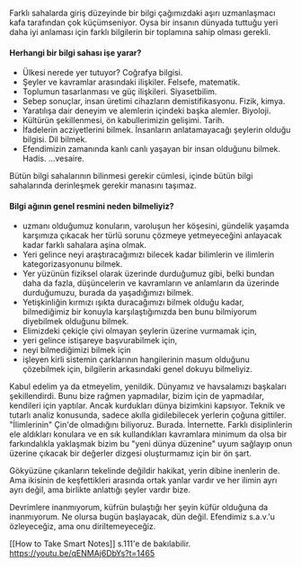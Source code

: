 Farklı sahalarda giriş düzeyinde bir bilgi çağımızdaki aşırı uzmanlaşmacı kafa tarafından çok küçümseniyor. Oysa bir insanın dünyada tuttuğu yeri daha iyi anlaması için farklı bilgilerin bir toplamına sahip olması gerekli.

#### Herhangi bir bilgi sahası işe yarar?
- Ülkesi nerede yer tutuyor? Coğrafya bilgisi.
- Şeyler ve kavramlar arasındaki ilişkiler. Felsefe, matematik.
- Toplumun tasarlanması ve güç ilişkileri. Siyasetbilim.
- Sebep sonuçlar, insan üretimi cihazların demistifikasyonu. Fizik, kimya.
- Yaratılışa dair deneyim ve alemlerin içindeki başka alemler. Biyoloji.
- Kültürün şekillenmesi, ön kabullerimizin gelişimi. Tarih.
- İfadelerin acziyetlerini bilmek. İnsanların anlatamayacağı şeylerin olduğu bilgisi. Dil bilmek.
- Efendimizin zamanında kanlı canlı yaşayan bir insan olduğunu bilmek. Hadis.
...vesaire.

Bütün bilgi sahalarının bilinmesi gerekir cümlesi, içinde bütün bilgi sahalarında derinleşmek gerekir manasını taşımaz.

#### Bilgi ağının genel resmini neden bilmeliyiz?
- uzmanı olduğumuz konuların, varoluşun her köşesini, gündelik yaşamda karşımıza çıkacak her türlü sorunu çözmeye yetmeyeceğini anlayacak kadar farklı sahalara aşina olmak. 
- Yeri gelince neyi araştıracağımızı bilecek kadar bilimlerin ve ilimlerin kategorizasyonunu bilmek. 
- Yer yüzünün fiziksel olarak üzerinde durduğumuz gibi, belki bundan daha da fazla, düşüncelerin ve kavramların ve anlamların da üzerinde durduğumuzu, burada da yaşadığımızı bilmek. 
- Yetişkinliğin kırmızı ışıkta duracağımızı bilmek olduğu kadar, bilmediğimiz bir konuyla karşılaştığımızda ben bunu bilmiyorum diyebilmek olduğunu bilmek.
-  Elimizdeki çekiçle çivi olmayan şeylerin üzerine vurmamak için, 
-  yeri gelince istişareye başvurabilmek için, 
-  neyi bilmediğimizi bilmek için
-  işleyen kirli sistemin çarklarının hangilerinin masum olduğunu çözebilmek için,
bilgilerin arkasındaki genel dokuyu bilmeliyiz.

Kabul edelim ya da etmeyelim, yenildik. Dünyamız ve havsalamızı başkaları şekillendirdi. Bunu bize rağmen yapmadılar, bizim için de yapmadılar, kendileri için yaptılar. Ancak kurdukları dünya bizimkini kapsıyor. Teknik ve tutarlı analiz konusunda, sadece akılla gidilebilecek yerlerin çoğuna gittiler. "İlimlerinin" Çin'de olmadığını biliyoruz. Burada. İnternette. Farklı disiplinlerin ele aldıkları konulara ve en sık kullandıkları kavramlara minimum da olsa bir farkındalıkla yaklaşmak bizim bu "yeni dünya düzenine" uyum sağlayıp onun üzerine çıkacak bir değerler dizgesi oluşturmamız için bir ön şart.

Gökyüzüne çıkanların tekelinde değildir hakikat, yerin dibine inenlerin de. Ama ikisinin de keşfettikleri arasında ortak yanlar vardır ve her ilimin ayrı ayrı değil, ama birlikte anlattığı şeyler vardır bize.

Devrimlere inanmıyorum, küfrün bulaştığı her şeyin küfür olduğuna da inanmıyorum. Ne olursa bugün başlayacak, dün değil. Efendimiz s.a.v.'u özleyeceğiz, ama onu diriltemeyeceğiz.

[[How to Take Smart Notes]] s.111'e de bakılabilir.  https://youtu.be/qENMAj6DbYs?t=1465